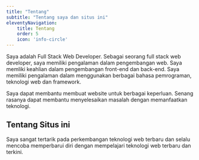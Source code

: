 ```yaml
---
title: "Tentang"
subtitle: "Tentang saya dan situs ini"
eleventyNavigation:
    title: Tentang
    order: 5
    icon: 'info-circle'
---
```

Saya adalah Full Stack Web Developer. Sebagai seorang full stack web developer, saya memiliki pengalaman dalam pengembangan web. Saya memliki keahlian dalam pengembangan front-end dan back-end. Saya memiliki pengalaman dalam menggunakan berbagai bahasa pemrograman, teknologi web dan framework.

Saya dapat membantu membuat website untuk berbagai keperluan. Senang rasanya dapat membantu menyelesaikan masalah dengan memanfaatkan teknologi.

## Tentang Situs ini

Saya sangat tertarik pada perkembangan teknologi web terbaru dan selalu mencoba memperbarui diri dengan mempelajari teknologi web terbaru dan terkini.